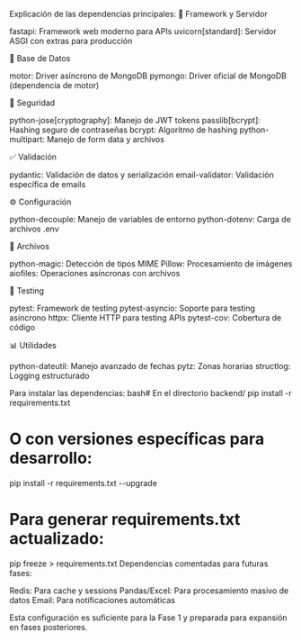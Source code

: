 Explicación de las dependencias principales:
🚀 Framework y Servidor

fastapi: Framework web moderno para APIs
uvicorn[standard]: Servidor ASGI con extras para producción

💾 Base de Datos

motor: Driver asíncrono de MongoDB
pymongo: Driver oficial de MongoDB (dependencia de motor)

🔐 Seguridad

python-jose[cryptography]: Manejo de JWT tokens
passlib[bcrypt]: Hashing seguro de contraseñas
bcrypt: Algoritmo de hashing
python-multipart: Manejo de form data y archivos

✅ Validación

pydantic: Validación de datos y serialización
email-validator: Validación específica de emails

⚙️ Configuración

python-decouple: Manejo de variables de entorno
python-dotenv: Carga de archivos .env

📁 Archivos

python-magic: Detección de tipos MIME
Pillow: Procesamiento de imágenes
aiofiles: Operaciones asíncronas con archivos

🧪 Testing

pytest: Framework de testing
pytest-asyncio: Soporte para testing asíncrono
httpx: Cliente HTTP para testing APIs
pytest-cov: Cobertura de código

📊 Utilidades

python-dateutil: Manejo avanzado de fechas
pytz: Zonas horarias
structlog: Logging estructurado

Para instalar las dependencias:
bash# En el directorio backend/
pip install -r requirements.txt

# O con versiones específicas para desarrollo:
pip install -r requirements.txt --upgrade

# Para generar requirements.txt actualizado:
pip freeze > requirements.txt
Dependencias comentadas para futuras fases:

Redis: Para cache y sessions
Pandas/Excel: Para procesamiento masivo de datos
Email: Para notificaciones automáticas

Esta configuración es suficiente para la Fase 1 y preparada para expansión en fases posteriores.